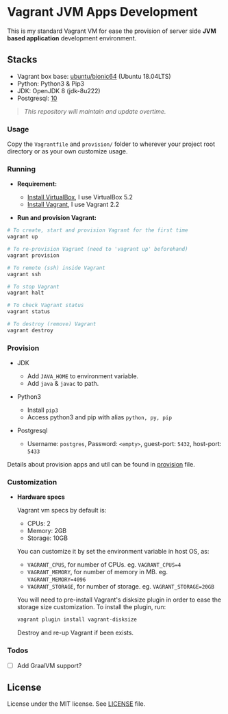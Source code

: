 # Vagrant JVM Apps Development

This is my standard Vagrant VM for ease the provision of server side __JVM based application__ development
environment.


## Stacks

- Vagrant box base: [ubuntu/bionic64](https://app.vagrantup.com/ubuntu/boxes/bionic64) (Ubuntu 18.04LTS)
- Python: Python3 & Pip3
- JDK: OpenJDK 8 (jdk-8u222)
- Postgresql: [10](https://www.postgresql.org/docs/10/index.html)

> _This repository will maintain and update overtime._


### Usage

Copy the `Vagrantfile` and `provision/` folder to wherever your project root directory or as your own customize usage.


### Running

- __Requirement:__
  - [Install VirtualBox](https://www.virtualbox.org/wiki/Downloads), I use VirtualBox 5.2
  - [Install Vagrant](), I use Vagrant 2.2

- __Run and provision Vagrant:__

```bash
# To create, start and provision Vagrant for the first time
vagrant up

# To re-provision Vagrant (need to 'vagrant up' beforehand)
vagrant provision

# To remote (ssh) inside Vagrant
vagrant ssh

# To stop Vagrant
vagrant halt

# To check Vagrant status
vagrant status

# To destroy (remove) Vagrant
vagrant destroy
```

### Provision

- JDK
  - Add `JAVA_HOME` to environment variable.
  - Add `java` & `javac` to path.

- Python3
  - Install `pip3`
  - Access python3 and pip with alias `python, py, pip`

- Postgresql
  - Username: `postgres`, Password: `<empty>`, guest-port: `5432`, host-port: `5433`

Details about provision apps and util can be found in [provision](/provision/playbook.yml) file.

### Customization

- __Hardware specs__

  Vagrant vm specs by default is:
  - CPUs: 2
  - Memory: 2GB
  - Storage: 10GB

  You can customize it by set the environment variable in host OS, as:
  - `VAGRANT_CPUS`, for number of CPUs. eg. `VAGRANT_CPUS=4`
  - `VAGRANT_MEMORY`, for number of memory in MB. eg. `VAGRANT_MEMORY=4096`
  - `VAGRANT_STORAGE`, for number of storage. eg. `VAGRANT_STORAGE=20GB`

  You will need to pre-install Vagrant's disksize plugin in order to ease the storage size customization.
  To install the plugin, run:

  ```bash
  vagrant plugin install vagrant-disksize
  ```

  Destroy and re-up Vagrant if been exists.

### Todos

- [ ] Add GraalVM support?

## License

License under the MIT license. See [LICENSE](/LICENSE) file.

